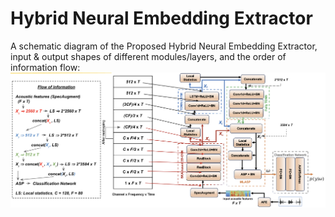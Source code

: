 # Hybrid Neural Embedding Extractor
A schematic diagram of the Proposed Hybrid Neural Embedding Extractor, input & output shapes of different modules/layers, and the order of information flow: ![](/Hybrid_Approach.png)
